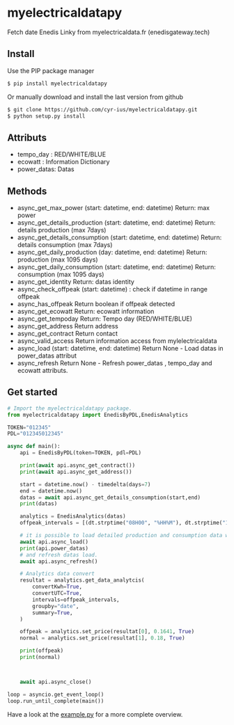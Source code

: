 # myelectricaldatapy

Fetch date Enedis Linky from myelectricaldata.fr (enedisgateway.tech)

## Install

Use the PIP package manager

```bash
$ pip install myelectricaldatapy
```

Or manually download and install the last version from github

```bash
$ git clone https://github.com/cyr-ius/myelectricaldatapy.git
$ python setup.py install
```

## Attributs

- tempo_day : RED/WHITE/BLUE
- ecowatt : Information Dictionary
- power_datas: Datas

## Methods

- async_get_max_power (start: datetime, end: datetime) Return: max power
- async_get_details_production (start: datetime, end: datetime) Return: details production (max 7days)
- async_get_details_consumption (start: datetime, end: datetime) Return: details consumption (max 7days)
- async_get_daily_production (day: datetime, end: datetime) Return: production (max 1095 days)
- async_get_daily_consumption (start: datetime, end: datetime) Return: consumption (max 1095 days)
- async_get_identity Return: datas identity
- async_check_offpeak (start: datetime) : check if datetime in range offpeak
- async_has_offpeak Return boolean if offpeak detected
- async_get_ecowatt Return: ecowatt information
- async_get_tempoday Return: Tempo day (RED/WHITE/BLUE)
- async_get_address Return address
- async_get_contract Return contact
- async_valid_access Return information access from mylelectricaldata
- async_load (start: datetime, end: datetime) Return None - Load datas in power_datas attribut
- async_refresh Return None - Refresh power_datas , tempo_day and ecowatt attributs.

## Get started

```python
# Import the myelectricaldatapy package.
from myelectricaldatapy import EnedisByPDL,EnedisAnalytics

TOKEN="012345"
PDL="012345012345"

async def main():
    api = EnedisByPDL(token=TOKEN, pdl=PDL)

    print(await api.async_get_contract())
    print(await api.async_get_address())

    start = datetime.now() - timedelta(days=7)
    end = datetime.now()
    datas = await api.async_get_details_consumption(start,end)
    print(datas)

    analytics = EnedisAnalytics(datas)
    offpeak_intervals = [(dt.strptime("08H00", "%HH%M"), dt.strptime("12H00", "%HH%M"))]

    # it is possible to load detailed production and consumption data within the object (in the power_datas attribute)
    await api.async_load()
    print(api.power_datas)
    # and refresh datas load.
    await api.async_refresh()

    # Analytics data convert
    resultat = analytics.get_data_analytcis(
        convertKwh=True,
        convertUTC=True,
        intervals=offpeak_intervals,
        groupby="date",
        summary=True,
    )

    offpeak = analytics.set_price(resultat[0], 0.1641, True)
    normal = analytics.set_price(resultat[1], 0.18, True)

    print(offpeak)
    print(normal)



    await api.async_close()

loop = asyncio.get_event_loop()
loop.run_until_complete(main())
```

Have a look at the [example.py](https://github.com/cyr-ius/myelectricaldatapy/blob/master/example.py) for a more complete overview.
